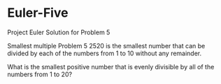 Euler-Five
==========

Project Euler Solution for Problem 5

Smallest multiple
Problem 5
2520 is the smallest number that can be divided by each of the numbers from 1 to 10 without any remainder.

What is the smallest positive number that is evenly divisible by all of the numbers from 1 to 20?